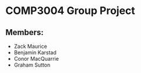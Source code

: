 # COMP3004 Group Project

## Members:

* Zack Maurice
* Benjamin Karstad
* Conor MacQuarrie
* Graham Sutton